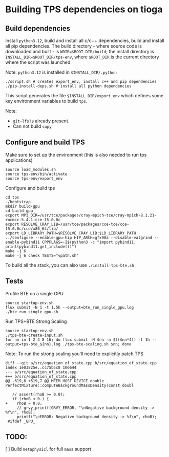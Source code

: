 # Building TPS dependencies on tioga 

## Build dependencies

Install `python3.12`, build and install all c/c++ dependencies, build and install all pip dependencies.
The build directory - where source code is downloaded and built - is `WDIR=$ROOT_DIR/build`; the install directory is
`INSTALL_DIR=$ROOT_DIR/tps-env`, where `$ROOT_DIR` is the current directory where the script was launched.

Note: `python3.12` is installed in `$INSTALL_DIR/.python`

```
./script.sh # creates export_env, install c++ and pip dependencies
./pip-install-deps.sh # install all python dependencies
```

This script generates the file `$INSTALL_DIR/export_env` which defines some key environment variables to build `tps`.

Note: 
- `git-lfs` is already present.
- Can not build `cupy`

## Configure and build TPS

Make sure to set up the environment (this is also needed to run tps applications)

```
source load_modules.sh
source tps-env/bin/activate
source tps-env/export_env
```

Configure and build tps

```
cd tps
./bootstrap
mkdir build-gpu
cd build-gpu
export MPI_DIR=/usr/tce/packages/cray-mpich-tce/cray-mpich-8.1.21-rocmcc-5.4.1-cce-15.0.0c
export RESOLVE_CRAY_LIB=/usr/tce/packages/cce-tce/cce-15.0.0c/cce/x86_64/lib/
export LD_LIBRARY_PATH=$RESOLVE_CRAY_LIB:$LD_LIBRARY_PATH
../configure --enable-gpu-hip HIP_ARCH=gfx90a --disable-valgrind --enable-pybind11 CPPFLAGS=-I$(python3 -c "import pybind11; print(pybind11.get_include())") 
make -j 6
make -j 6 check TESTS="vpath.sh"
```


To build all the stack, you can also use `./install-tps-bte.sh`

## Tests

Profile BTE on a single GPU

```
source startup-env.sh
flux submit -N 1 -t 1.5h --output=bte_run_single_gpu.log ./bte_run_single_gpu.sh 
```

Run TPS+BTE Strong Scaling
```
source startup-env.sh
./tps-bte-create-input.sh
for nn in 1 2 4 8 16; do flux submit -N $nn -n $(($nn*4)) -t 1h --output=tps-bte_${nn}.log ./tps-bte-scaling.sh $nn; done
```

Note: To run the strong scaling you'll need to explicitly patch TPS
```
diff --git a/src/equation_of_state.cpp b/src/equation_of_state.cpp
index 1e03825e..cc75b5c8 100644
--- a/src/equation_of_state.cpp
+++ b/src/equation_of_state.cpp
@@ -619,6 +619,7 @@ MFEM_HOST_DEVICE double PerfectMixture::computeBackgroundMassDensity(const doubl
 
   // assert(rhoB >= 0.0);
   if (rhoB < 0.) {
+    rhoB = 0.0;          
     // grvy_printf(GRVY_ERROR, "\nNegative background density -> %f\n", rhoB);
     printf("\nERROR: Negative background density -> %f\n", rhoB);
 #ifdef _GPU_
```

## TODO:
[ ] Build `metaphysicl` for full `masa` support
